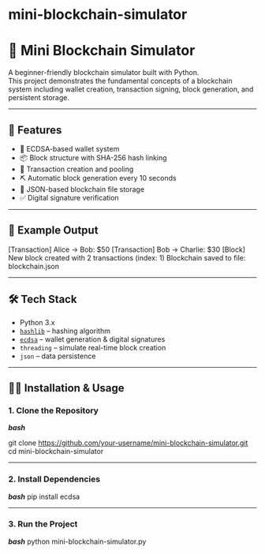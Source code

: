 # mini-blockchain-simulator

# 🧱 Mini Blockchain Simulator

A beginner-friendly blockchain simulator built with Python.  
This project demonstrates the fundamental concepts of a blockchain system including wallet creation, transaction signing, block generation, and persistent storage.

---

## 🚀 Features

- 🔐 ECDSA-based wallet system
- 📦 Block structure with SHA-256 hash linking
- 🧾 Transaction creation and pooling
- ⛏ Automatic block generation every 10 seconds
- 💾 JSON-based blockchain file storage
- ✅ Digital signature verification

---

## 📸 Example Output
[Transaction] Alice → Bob: $50 [Transaction] Bob → Charlie: $30 [Block] New block created with 2 transactions (index: 1) Blockchain saved to file: blockchain.json


---

## 🛠 Tech Stack

- Python 3.x
- [`hashlib`](https://docs.python.org/3/library/hashlib.html) – hashing algorithm
- [`ecdsa`](https://pypi.org/project/ecdsa/) – wallet generation & digital signatures
- `threading` – simulate real-time block creation
- `json` – data persistence

---

## 🧑‍💻 Installation & Usage

### 1. Clone the Repository
***bash***

git clone https://github.com/your-username/mini-blockchain-simulator.git
cd mini-blockchain-simulator

---

### 2. Install Dependencies
***bash***
pip install ecdsa

---

### 3. Run the Project
***bash***
python mini-blockchain-simulator.py




